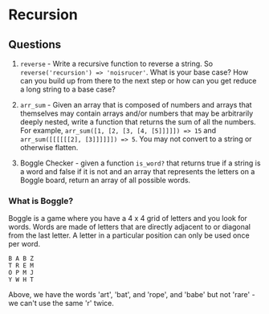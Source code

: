 # Recursion
## Questions

1. `reverse` - Write a recursive function to reverse a string. So `reverse('recursion') => 'noisrucer'`. What is your base case? How can you build up from there to the next step or how can you get reduce a long string to a base case?

2. `arr_sum` - Given an array that is composed of numbers and arrays that themselves may contain arrays and/or numbers that may be arbitrarily deeply nested, write a function that returns the sum of all the numbers. For example, `arr_sum([1, [2, [3, [4, [5]]]]]) => 15` and `arr_sum([[[[[[2], [3]]]]]]) => 5`. You may not convert to a string or otherwise flatten.

3. Boggle Checker - given a function `is_word?` that returns true if a string is a word and false if it is not and an array that represents the letters on a Boggle board, return an array of all possible words.

### What is Boggle?

Boggle is a game where you have a 4 x 4 grid of letters and you look for words. Words are made of letters that are directly adjacent to or diagonal from the last letter. A letter in a particular position can only be used once per word.

```
B A B Z
T R E M
O P M J
Y W H T
```

Above, we have the words 'art', 'bat', and 'rope', and 'babe' but not 'rare' - we can't use the same 'r' twice.
